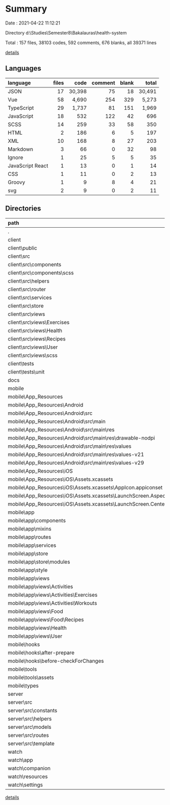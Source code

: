 # Summary

Date : 2021-04-22 11:12:21

Directory d:\Studies\Semester8\Bakalauras\health-system

Total : 157 files,  38103 codes, 592 comments, 676 blanks, all 39371 lines

[details](details.md)

## Languages
| language | files | code | comment | blank | total |
| :--- | ---: | ---: | ---: | ---: | ---: |
| JSON | 17 | 30,398 | 75 | 18 | 30,491 |
| Vue | 58 | 4,690 | 254 | 329 | 5,273 |
| TypeScript | 29 | 1,737 | 81 | 151 | 1,969 |
| JavaScript | 18 | 532 | 122 | 42 | 696 |
| SCSS | 14 | 259 | 33 | 58 | 350 |
| HTML | 2 | 186 | 6 | 5 | 197 |
| XML | 10 | 168 | 8 | 27 | 203 |
| Markdown | 3 | 66 | 0 | 32 | 98 |
| Ignore | 1 | 25 | 5 | 5 | 35 |
| JavaScript React | 1 | 13 | 0 | 1 | 14 |
| CSS | 1 | 11 | 0 | 2 | 13 |
| Groovy | 1 | 9 | 8 | 4 | 21 |
| svg | 2 | 9 | 0 | 2 | 11 |

## Directories
| path | files | code | comment | blank | total |
| :--- | ---: | ---: | ---: | ---: | ---: |
| . | 157 | 38,103 | 592 | 676 | 39,371 |
| client | 50 | 16,812 | 211 | 171 | 17,194 |
| client\public | 1 | 31 | 4 | 3 | 38 |
| client\src | 43 | 2,731 | 206 | 155 | 3,092 |
| client\src\components | 13 | 768 | 64 | 62 | 894 |
| client\src\components\scss | 6 | 186 | 20 | 32 | 238 |
| client\src\helpers | 2 | 9 | 0 | 1 | 10 |
| client\src\router | 1 | 133 | 3 | 6 | 142 |
| client\src\services | 2 | 1 | 21 | 3 | 25 |
| client\src\store | 1 | 63 | 0 | 2 | 65 |
| client\src\views | 22 | 1,726 | 118 | 74 | 1,918 |
| client\src\views\Exercises | 5 | 553 | 9 | 17 | 579 |
| client\src\views\Health | 5 | 294 | 97 | 21 | 412 |
| client\src\views\Recipes | 4 | 367 | 3 | 14 | 384 |
| client\src\views\User | 2 | 105 | 1 | 4 | 110 |
| client\src\views\scss | 3 | 9 | 1 | 5 | 15 |
| client\tests | 1 | 12 | 0 | 2 | 14 |
| client\tests\unit | 1 | 12 | 0 | 2 | 14 |
| docs | 1 | 14 | 0 | 9 | 23 |
| mobile | 71 | 11,750 | 276 | 350 | 12,376 |
| mobile\App_Resources | 14 | 350 | 16 | 31 | 397 |
| mobile\App_Resources\Android | 9 | 124 | 15 | 30 | 169 |
| mobile\App_Resources\Android\src | 8 | 115 | 7 | 26 | 148 |
| mobile\App_Resources\Android\src\main | 8 | 115 | 7 | 26 | 148 |
| mobile\App_Resources\Android\src\main\res | 7 | 81 | 7 | 19 | 107 |
| mobile\App_Resources\Android\src\main\res\drawable-nodpi | 1 | 8 | 0 | 0 | 8 |
| mobile\App_Resources\Android\src\main\res\values | 3 | 41 | 3 | 11 | 55 |
| mobile\App_Resources\Android\src\main\res\values-v21 | 2 | 24 | 3 | 5 | 32 |
| mobile\App_Resources\Android\src\main\res\values-v29 | 1 | 8 | 1 | 3 | 12 |
| mobile\App_Resources\iOS | 5 | 226 | 1 | 1 | 228 |
| mobile\App_Resources\iOS\Assets.xcassets | 4 | 174 | 0 | 0 | 174 |
| mobile\App_Resources\iOS\Assets.xcassets\AppIcon.appiconset | 1 | 122 | 0 | 0 | 122 |
| mobile\App_Resources\iOS\Assets.xcassets\LaunchScreen.AspectFill.imageset | 1 | 23 | 0 | 0 | 23 |
| mobile\App_Resources\iOS\Assets.xcassets\LaunchScreen.Center.imageset | 1 | 23 | 0 | 0 | 23 |
| mobile\app | 42 | 2,592 | 132 | 271 | 2,995 |
| mobile\app\components | 7 | 711 | 37 | 57 | 805 |
| mobile\app\mixins | 1 | 37 | 0 | 0 | 37 |
| mobile\app\routes | 1 | 23 | 2 | 3 | 28 |
| mobile\app\services | 1 | 11 | 0 | 0 | 11 |
| mobile\app\store | 2 | 58 | 18 | 10 | 86 |
| mobile\app\store\modules | 1 | 16 | 0 | 3 | 19 |
| mobile\app\style | 1 | 0 | 0 | 1 | 1 |
| mobile\app\views | 27 | 1,679 | 65 | 179 | 1,923 |
| mobile\app\views\Activities | 11 | 720 | 6 | 69 | 795 |
| mobile\app\views\Activities\Exercises | 6 | 454 | 4 | 47 | 505 |
| mobile\app\views\Activities\Workouts | 2 | 0 | 0 | 2 | 2 |
| mobile\app\views\Food | 8 | 401 | 3 | 42 | 446 |
| mobile\app\views\Food\Recipes | 6 | 323 | 3 | 36 | 362 |
| mobile\app\views\Health | 2 | 135 | 5 | 9 | 149 |
| mobile\app\views\User | 1 | 25 | 0 | 3 | 28 |
| mobile\hooks | 3 | 3 | 0 | 3 | 6 |
| mobile\hooks\after-prepare | 1 | 1 | 0 | 1 | 2 |
| mobile\hooks\before-checkForChanges | 2 | 2 | 0 | 2 | 4 |
| mobile\tools | 3 | 31 | 5 | 6 | 42 |
| mobile\tools\assets | 1 | 1 | 0 | 0 | 1 |
| mobile\types | 3 | 5 | 1 | 1 | 7 |
| server | 26 | 4,989 | 105 | 136 | 5,230 |
| server\src | 21 | 1,732 | 55 | 126 | 1,913 |
| server\src\constants | 1 | 1 | 0 | 0 | 1 |
| server\src\helpers | 1 | 0 | 0 | 1 | 1 |
| server\src\models | 8 | 343 | 10 | 32 | 385 |
| server\src\routes | 8 | 1,177 | 37 | 82 | 1,296 |
| server\src\template | 1 | 155 | 2 | 2 | 159 |
| watch | 9 | 4,538 | 0 | 10 | 4,548 |
| watch\app | 1 | 1 | 0 | 1 | 2 |
| watch\companion | 1 | 1 | 0 | 1 | 2 |
| watch\resources | 3 | 20 | 0 | 4 | 24 |
| watch\settings | 1 | 13 | 0 | 1 | 14 |

[details](details.md)